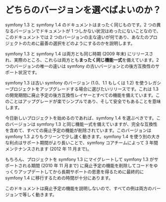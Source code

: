 どちらのバージョンを選べばよいのか？
==================================

symfony 1.3 と symfony 1.4 のドキュメントはまったく同じものです。2 つの異なるバージョンでドキュメントが 1 つしかない状況はめったにないことなので、このドキュメントでは 2 つのバージョンの主な違いが何であり、あなたのプロジェクトのために最善の選択をどのようにするのかを説明します。

symfony 1.3 と symfony 1.4 は両方とも同じ時期 (2009 年末) にリリースされ、実際のところ、これらは両方とも**まったく同じ機能一式**を備えています。2 つのバージョンの唯一の違いは symfony の古いバージョンとの後方互換性のサポート状況です。

symfony 1.3 は古い symfony のバージョン (1.0、1.1 もしくは 1.2) を使うレガシープロジェクトをアップグレードする場合に選びたいリリースです。これは 1.3 の開発期間に廃止予定の後方互換性レイヤーとすべての機能を備えています。このことはアップグレードが楽でシンプルであり、そして安全でもあることを意味します。

今日新しいプロジェクトを始めるのであれば、symfony 1.4 を選ぶべきです。このバージョンは symfony 1.3 と同じ機能一式を備えていますが、完全な互換性を含めて、すべての廃止予定の機能が削除されています。このバージョンは symfony 1.3 よりもクリーンで少し速く動きます。symfony 1.4 を使う別の大きな利点はサポート期間がより長いことで、symfony コアチームによって 3 年間メンテナンスされます (2012 年 11 月まで)。

もちろん、プロジェクトを symfony 1.3 にマイグレートして symfony 1.3 がサポートされる期間 (2010 年 11 月まで) に廃止予定の機能を削除してコードをゆっくりアップデートしてから長期サポートの恩恵を得るために最終的に symfony 1.4 に移行するための時間が十分にあります。

このドキュメントは廃止予定の機能を説明しないので、すべての例は両方のバージョンで等しく動きます。
